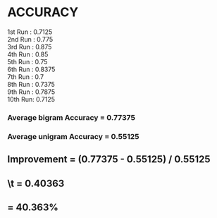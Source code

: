 # ACCURACY

1st Run : 0.7125 <br />
2nd Run : 0.775  <br />
3rd Run : 0.875 <br />
4th Run : 0.85 <br />
5th Run : 0.75  <br />
6th Run : 0.8375 <br />
7th Run : 0.7 <br />
8th Run : 0.7375 <br />
9th Run : 0.7875 <br />
10th Run: 0.7125 <br />

### Average bigram Accuracy = 0.77375
### Average unigram Accuracy = 0.55125

## Improvement = (0.77375 - 0.55125) / 0.55125 
##  \t            = 0.40363
##              = 40.363%
